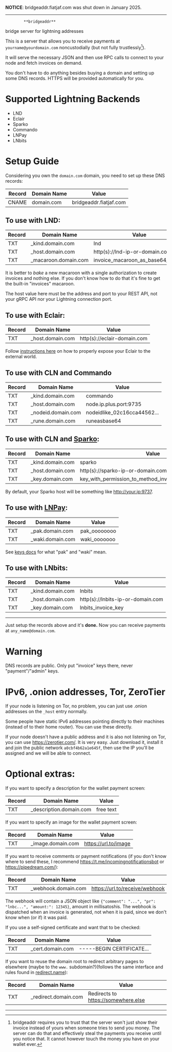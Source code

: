 **NOTICE**: bridgeaddr.fiatjaf.com was shut down in January 2025.

---

            **bridgeaddr**
  bridge server for lightning addresses

This is a server that allows you to receive payments at `yourname@yourdomain.com` noncustodially (but not fully trustlessly[^trustless]).

It will serve the necessary JSON and then use RPC calls to connect to your node and fetch invoices on demand.

You don't have to do anything besides buying a domain and setting up some DNS records. HTTPS will be provided automatically for you.

# Supported Lightning Backends

  - LND
  - Eclair
  - Sparko
  - Commando
  - LNPay
  - LNbits

# Setup Guide

Considering you own the `domain.com` domain, you need to set up these DNS records:

| Record | Domain Name | Value                  |
|--------|-------------|------------------------|
| CNAME  | domain.com  | bridgeaddr.fiatjaf.com |

## To use with LND:

| Record | Domain Name           | Value                               |
|--------|-----------------------|-------------------------------------|
| TXT    | _kind.domain.com      | lnd                                 |
| TXT    | _host.domain.com      | http(s)://lnd-ip-or-domain.com:port |
| TXT    | _macaroon.domain.com  | invoice_macaroon_as_base64_or_hex   |

It is better to _bake_ a new macaroon with a single authorization to create invoices and nothing else. If you don't know how to do that it's fine to get the built-in "invoices" macaroon.

The host value here must be the address and port to your REST API, not your gRPC API nor your Lightning connection port.

## To use with Eclair:

| Record   | Domain Name        | Value                         |
| -------- | ------------------ | ----------------------------- |
| TXT      | _host.domain.com   | http(s)://eclair-domain.com   |

Follow [instructions here](https://gist.github.com/fiatjaf/8e74740d30763713154de15562e08789#file-exposing-eclair-md) on how to properly expose your Eclair to the external world.

## To use with CLN and Commando

| Record   | Domain Name        | Value                       |
| -------- | ------------------ | --------------------------- |
| TXT      | _kind.domain.com   | commando                    |
| TXT      | _host.domain.com   | node.ip.plus.port:9735      |
| TXT      | _nodeid.domain.com | nodeidlike_02c16cca44562... |
| TXT      | _rune.domain.com   | runeasbase64                |

## To use with CLN and [Sparko](https://github.com/fiatjaf/sparko):

| Record | Domain Name      | Value                                                    |
|--------|------------------|----------------------------------------------------------|
| TXT    | _kind.domain.com | sparko                                                   |
| TXT    | _host.domain.com | http(s)://sparko-ip-or-domain.com                        |
| TXT    | _key.domain.com  | key_with_permission_to_method_invoicewithdescriptionhash |

By default, your Sparko host will be something like http://your.ip:9737.


## To use with [LNPay](https://lnpay.co/):

| Record | Domain Name      | Value        |
|--------|------------------|--------------|
| TXT    | _pak.domain.com  | pak_oooooooo |
| TXT    | _waki.domain.com | waki_ooooooo |

See [keys docs](https://docs.lnpay.co/api/get-started/access-keys) for what "pak" and "waki" mean.

## To use with LNbits:

| Record | Domain Name      | Value                             |
|--------|------------------|-----------------------------------|
| TXT    | _kind.domain.com | lnbits                            |
| TXT    | _host.domain.com | http(s)://lnbits-ip-or-domain.com |
| TXT    | _key.domain.com  | lnbits_invoice_key                |

---

Just setup the records above and it's **done.** Now you can receive payments at `any_name@domain.com`.

# Warning

DNS records are public. Only put "invoice" keys there, never "payment"/"admin" keys.

# IPv6, .onion addresses, Tor, ZeroTier

If your node is listening on Tor, no problem, you can just use .onion addresses on the `_host` entry normally.

Some people have static IPv6 addresses pointing directly to their machines (instead of to their home router). You can use these directly.

If your node doesn't have a public address and it is also not listening on Tor, you can use https://zerotier.com/. It is very easy. Just download it, install it and join the public network `a0cbf4b62a1e645f`, then use the IP you'll be assigned and we will be able to connect.

# Optional extras:

If you want to specify a description for the wallet payment screen:

| Record | Domain Name             | Value     |
|--------|-------------------------|-----------|
| TXT    | _description.domain.com | free text |

If you want to specify an image for the wallet payment screen:

| Record | Domain Name       | Value                |
|--------|-------------------|----------------------|
| TXT    | _image.domain.com | https://url.to/image |

If you want to receive comments or payment notifications (if you don't know where to send these, I recommend https://t.me/incomingnotificationsbot or https://pipedream.com/):

| Record | Domain Name         | Value                          |
|--------|---------------------|--------------------------------|
| TXT    | _webhook.domain.com | https://url.to/receive/webhook |

The webhook will contain a JSON object like `{"comment": "...", "pr": "lnbc...", "amount:": 12345}`, amount in millisatoshis. The webhook is dispatched when an invoice is generated, not when it is paid, since we don't know when (or if) it was paid.

If you use a self-signed certificate and want that to be checked:

| Record | Domain Name      | Value                     |
|--------|------------------|---------------------------|
| TXT    | _cert.domain.com | -----BEGIN CERTIFICATE... |

If you want to reuse the domain root to redirect arbitrary pages to elsewhere (maybe to the `www.` subdomain?)(follows the same interface and rules found in [redirect.name](http://redirect.name)):

| Record | Domain Name          | Value                               |
|--------|----------------------|-------------------------------------|
| TXT    | _redirect.domain.com | Redirects to https://somewhere.else |

---

[^trustless]: bridgeaddr requires you to trust that the server won't just show their invoice instead of yours when someone tries to send you money. The server can do that and effectively steal the payments you receive until you notice that. It cannot however touch the money you have on your wallet ever.
